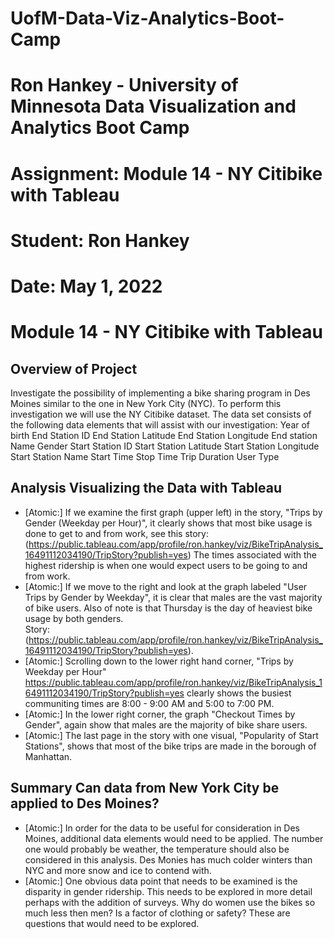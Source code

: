 # UofM-Data-Viz-Analytics-Boot-Camp
# Ron Hankey - University of Minnesota Data Visualization and Analytics Boot Camp
#                   Assignment: Module 14 - NY Citibike with Tableau
#                           Student: Ron Hankey
#                           Date: May 1, 2022

# Module 14 - NY Citibike with Tableau

## Overview of Project
Investigate the possibility of implementing a bike sharing program in Des Moines similar to the one in New York City (NYC).
To perform this investigation we will use the NY Citibike dataset. 
The data set consists of the following data elements that will assist with our investigation:
Year of birth
End Station ID
End Station Latitude
End Station Longitude
End station Name
Gender
Start Station ID
Start Station Latitude
Start Station Longitude
Start Station Name
Start Time
Stop Time
Trip Duration
User Type

## Analysis Visualizing the Data with Tableau
* [Atomic:] If we examine the first graph (upper left) in the story, "Trips by Gender (Weekday per Hour)", it clearly shows that
            most bike usage is done to get to and from work, see this story: (https://public.tableau.com/app/profile/ron.hankey/viz/BikeTripAnalysis_16491112034190/TripStory?publish=yes) The times associated with the highest ridership is when one would expect users to be going to and from work. 
* [Atomic:] If we move to the right and look at the graph labeled "User Trips by Gender by Weekday", it is clear that males are the 
            vast majority of bike users. Also of note is that Thursday is the day of heaviest bike usage by both genders.    
            Story: (https://public.tableau.com/app/profile/ron.hankey/viz/BikeTripAnalysis_16491112034190/TripStory?publish=yes).  
* [Atomic:] Scrolling down to the lower right hand corner, "Trips by Weekday per Hour" https://public.tableau.com/app/profile/ron.hankey/viz/BikeTripAnalysis_16491112034190/TripStory?publish=yes clearly shows the busiest communiting times are 8:00 - 9:00 AM and
            5:00 to 7:00 PM. 
* [Atomic:] In the lower right corner, the graph "Checkout Times by Gender", again show that males are the majority of bike share 
            users.
* [Atomic:] The last page in the story with one visual, "Popularity of Start Stations", shows that most of the bike trips are made 
            in the borough of Manhattan.           


## Summary  Can data from New York City be applied to Des Moines?
* [Atomic:] In order for the data to be useful for consideration in Des Moines, additional data elements would need to be applied.
            The number one would probably be weather, the temperature should also be considered in this analysis. Des Monies has much colder winters than NYC and more snow and ice to contend with. 
* [Atomic:] One obvious data point that needs to be examined is the disparity in gender ridership. This needs to be explored in more
            detail perhaps with the addition of surveys. Why do women use the bikes so much less then men? Is a factor of clothing or safety? These are questions that would need to be explored.          